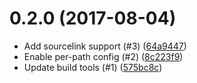 <a name="0.2.0"></a>
# 0.2.0 (2017-08-04)

* Add sourcelink support (#3) ([64a9447](https://github.com/YoloDev/YoloDev.AspNetCore.Assets/commit/64a9447))
* Enable per-path config (#2) ([8c223f9](https://github.com/YoloDev/YoloDev.AspNetCore.Assets/commit/8c223f9))
* Update build tools (#1) ([575bc8c](https://github.com/YoloDev/YoloDev.AspNetCore.Assets/commit/575bc8c))



